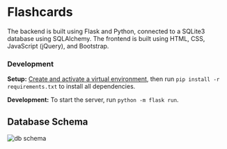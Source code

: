 # Flashcards
The backend is built using Flask and Python, connected to a SQLite3 database using SQLAlchemy.
The frontend is built using HTML, CSS, JavaScript (jQuery), and Bootstrap.

### Development
**Setup:**
[Create and activate a virtual environment](https://docs.python.org/3/library/venv.html), then run `pip install -r requirements.txt` to install all dependencies.

**Development:**
To start the server, run `python -m flask run`.

## Database Schema
![db schema](https://firebasestorage.googleapis.com/v0/b/fb-sandbox-25.appspot.com/o/database_schema.png?alt=media&token=ee22ff74-de94-4bcd-9af2-2e06212e3347)
